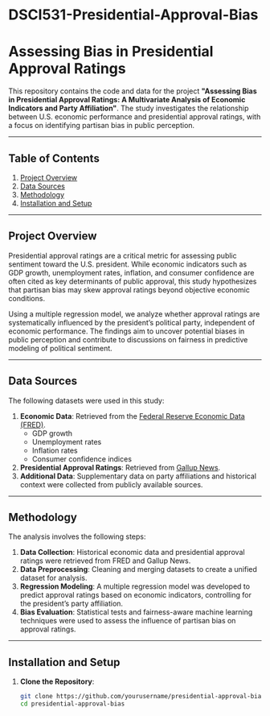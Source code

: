 # DSCI531-Presidential-Approval-Bias
# Assessing Bias in Presidential Approval Ratings

This repository contains the code and data for the project **"Assessing Bias in Presidential Approval Ratings: A Multivariate Analysis of Economic Indicators and Party Affiliation"**. The study investigates the relationship between U.S. economic performance and presidential approval ratings, with a focus on identifying partisan bias in public perception.

---

## Table of Contents
1. [Project Overview](#project-overview)
2. [Data Sources](#data-sources)
3. [Methodology](#methodology)
4. [Installation and Setup](#installation-and-setup)

---

## Project Overview

Presidential approval ratings are a critical metric for assessing public sentiment toward the U.S. president. While economic indicators such as GDP growth, unemployment rates, inflation, and consumer confidence are often cited as key determinants of public approval, this study hypothesizes that partisan bias may skew approval ratings beyond objective economic conditions.

Using a multiple regression model, we analyze whether approval ratings are systematically influenced by the president’s political party, independent of economic performance. The findings aim to uncover potential biases in public perception and contribute to discussions on fairness in predictive modeling of political sentiment.

---

## Data Sources

The following datasets were used in this study:
1. **Economic Data**: Retrieved from the [Federal Reserve Economic Data (FRED)](https://fred.stlouisfed.org/).
   - GDP growth
   - Unemployment rates
   - Inflation rates
   - Consumer confidence indices
2. **Presidential Approval Ratings**: Retrieved from [Gallup News](https://news.gallup.com/poll/116677/presidential-approval-ratings-gallup-historical-statistics-trends.aspx).
3. **Additional Data**: Supplementary data on party affiliations and historical context were collected from publicly available sources.

---

## Methodology

The analysis involves the following steps:
1. **Data Collection**: Historical economic data and presidential approval ratings were retrieved from FRED and Gallup News.
2. **Data Preprocessing**: Cleaning and merging datasets to create a unified dataset for analysis.
3. **Regression Modeling**: A multiple regression model was developed to predict approval ratings based on economic indicators, controlling for the president’s party affiliation.
4. **Bias Evaluation**: Statistical tests and fairness-aware machine learning techniques were used to assess the influence of partisan bias on approval ratings.


---

## Installation and Setup

1. **Clone the Repository**:
   ```bash
   git clone https://github.com/yourusername/presidential-approval-bias.git
   cd presidential-approval-bias
